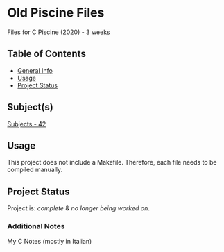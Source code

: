 # Old Piscine Files 

Files for C Piscine (2020) - 3 weeks

## Table of Contents
* [General Info](#general-information)
* [Usage](#usage)
* [Project Status](#project-status)

## Subject(s)

[Subjects - 42](https://ninads.notion.site/Subjects-42-39a82a431ded44db89fe1f75fbe5076a?pvs=4)

## Usage

This project does not include a Makefile. Therefore, each file needs to be compiled manually.

## Project Status

Project is: _complete_ & _no longer being worked on_.

### Additional Notes

My C Notes (mostly in Italian)
